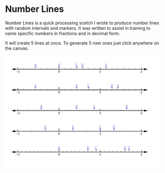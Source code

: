 Number Lines
============

Number Lines is a quick processing scetch I wrote to produce number lines with random intervals and markers.
It was written to assist in training to name specific numbers in fractions and in decimal form.

It will create 5 lines at once. To generate 5 new ones just click anywhere on the canvas.

![NumberLines](NumberLines.png)